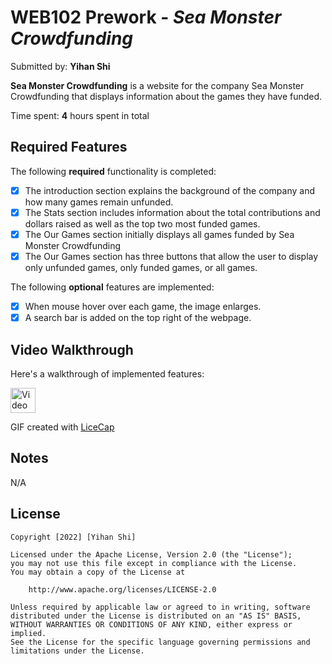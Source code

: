 # WEB102 Prework - *Sea Monster Crowdfunding*

Submitted by: **Yihan Shi**

**Sea Monster Crowdfunding** is a website for the company Sea Monster Crowdfunding that displays information about the games they have funded.

Time spent: **4** hours spent in total

## Required Features

The following **required** functionality is completed:

* [x] The introduction section explains the background of the company and how many games remain unfunded.
* [x] The Stats section includes information about the total contributions and dollars raised as well as the top two most funded games.
* [x] The Our Games section initially displays all games funded by Sea Monster Crowdfunding
* [x] The Our Games section has three buttons that allow the user to display only unfunded games, only funded games, or all games.

The following **optional** features are implemented:

* [x] When mouse hover over each game, the image enlarges.
* [x] A search bar is added on the top right of the webpage.

## Video Walkthrough

Here's a walkthrough of implemented features:
<!-- ![Video Walkthrough](https://i.imgur.com/Bn9QlCG.gif) -->
<!-- <img src='https://i.imgur.com/Bn9QlCG.gif'/> -->

<img src='https://i.imgur.com/Bn9QlCG.gif' title='Video Walkthrough' width='40' alt='Video Walkthrough' />

<!-- Replace this with whatever GIF tool you used! -->
GIF created with [LiceCap](https://www.cockos.com/licecap/)
<!-- Recommended tools:
[Kap](https://getkap.co/) for macOS
[ScreenToGif](https://www.screentogif.com/) for Windows
[peek](https://github.com/phw/peek) for Linux. 
-->

## Notes

N/A

## License

    Copyright [2022] [Yihan Shi]

    Licensed under the Apache License, Version 2.0 (the "License");
    you may not use this file except in compliance with the License.
    You may obtain a copy of the License at

        http://www.apache.org/licenses/LICENSE-2.0

    Unless required by applicable law or agreed to in writing, software
    distributed under the License is distributed on an "AS IS" BASIS,
    WITHOUT WARRANTIES OR CONDITIONS OF ANY KIND, either express or implied.
    See the License for the specific language governing permissions and
    limitations under the License.
